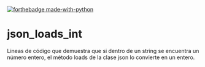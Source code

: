 [![forthebadge made-with-python](https://forthebadge.com/images/badges/approved-by-george-costanza.svg)](https://www.python.org/)

# json_loads_int
 Lineas de código que demuestra que si dentro de un string se encuentra un número entero, el método loads de la clase json lo convierte en un entero.
